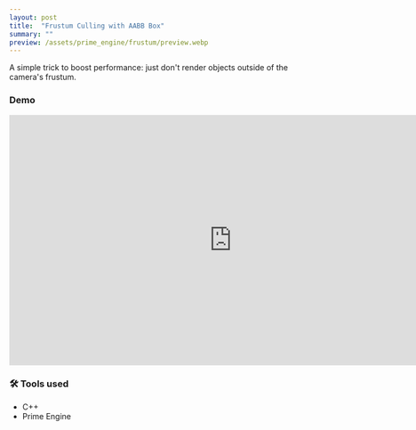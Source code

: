 ```yaml
---
layout: post
title:  "Frustum Culling with AABB Box"
summary: ""
preview: /assets/prime_engine/frustum/preview.webp
---
```


A simple trick to boost performance: just don't render objects outside of the camera's frustum.

### Demo
<iframe width="800" height="450" src="https://www.youtube.com/embed/-g9rPlzY6xc?si=77GmDF3oPNVoAlDq" title="YouTube video player" frameborder="0" allow="accelerometer; autoplay; clipboard-write; encrypted-media; gyroscope; picture-in-picture; web-share" referrerpolicy="strict-origin-when-cross-origin" allowfullscreen></iframe>

### 🛠️ Tools used
- C++
- Prime Engine